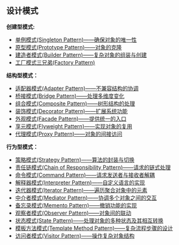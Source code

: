 ## 设计模式

**创建型模式:**

- [单例模式(Singleton Pattern)——确保对象的唯一性](/md/设计模式/单例模式.md)
- [原型模式(Prototype Pattern)——对象的克隆](/md/设计模式/原型模式.md)
- [建造者模式(Builder Pattern)——复杂对象的组装与创建](/md/设计模式/建造者模式.md)
- [工厂模式三兄弟(Factory Pattern)](/md/设计模式/工厂模式.md)

**结构型模式：**

- [适配器模式(Adapter Pattern)——不兼容结构的协调](/md/设计模式/适配器模式.md)
- [桥接模式(Bridge Pattern)——处理多维度变化](/md/设计模式/桥接模式.md)
- [组合模式(Composite Pattern)——树形结构的处理](DesignPattern/composite-pattern.md)
- [装饰模式(Decorator Pattern)——扩展系统功能](DesignPattern/decorator-pattern.md)
- [外观模式(Facade Pattern)——提供统一的入口](DesignPattern/facade-pattern.md)
- [享元模式(Flyweight Pattern)——实现对象的复用](DesignPattern/flyweight-pattern.md)
- [代理模式(Proxy Pattern)——对象的间接访问](/md/设计模式/代理模式.md)

**行为型模式：**

- [策略模式(Strategy Pattern)——算法的封装与切换](/md/设计模式/策略模式.md)
- [责任链模式(Chain of Responsibility Pattern)——请求的链式处理](/md/设计模式/责任链模式.md)
- [命令模式(Command Pattern)——请求发送者与接收者解耦](DesignPattern/command-pattern.md)
- [解释器模式(Interpreter Pattern)——自定义语言的实现](DesignPattern/interpreter-pattern.md)
- [迭代器模式(Iterator Pattern)——遍历聚合对象中的元素](DesignPattern/iterator-pattern.md)
- [中介者模式(Mediator Pattern)——协调多个对象之间的交互](DesignPattern/mediator-pattern.md)
- [备忘录模式(Memento Pattern)——撤销功能的实现]()
- [观察者模式(Observer Pattern)——对象间的联动]()
- [状态模式(State Pattern)——处理对象的多种状态及其相互转换]()
- [模板方法模式(Template Method Pattern)——复杂流程步骤的设计]()
- [访问者模式(Visitor Pattern)——操作复杂对象结构]()